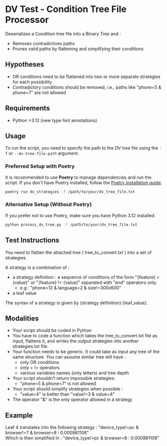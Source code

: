 # DV Test - Condition Tree File Processor

Deserializes a Condition tree file into a Binary Tree and :
- Removes contradictives paths
- Prunes valid paths by flattening and simplifying their conditions

## Hypotheses

- OR conditions need to be flattened into two or more separate strategies for each possibility
- Contradictory conditions should be removed, i.e., paths like "phone=5 & phone=7" are not allowed

## Requirements
- Python >3.12 (new type hint annotations)

## Usage

To run the script, you need to specify the path to the DV tree file using the `-f` or `--dv-tree-file-path` argument.

### Preferred Setup with Poetry

It is recommended to use **Poetry** to manage dependencies and run the script. If you don't have Poetry installed, follow the [Poetry installation guide](https://python-poetry.org/docs/#installation).

```bash
poetry run dv_strategies -f /path/to/your/dv_tree_file.txt
```

### Alternative Setup (Without Poetry)
If you prefer not to use Poetry, make sure you have Python 3.12 installed.

```bash
python process_dv_tree.py -f /path/to/your/dv_tree_file.txt
```

## Test Instructions
You need to flatten the attached tree ( tree_to_convert.txt ) into a set of strategies.

A strategy is a combination of :

- a strategy definition : a sequence of conditions of the form "{feature} = {value}" or
"{feature} != {value}" separated with "and" operators only.
    - e.g : "phone=12 & language=2 & size!=300x600"
- a leaf value

The syntax of a strategy is given by {strategy definition}:{leaf_value}.

## Modalities
- Your script should be coded in Python
- You have to code a function which takes the tree_to_convert.txt file as input, flattens
it, and writes the output strategies into another strategies.txt file.
- Your function needs to be generic. It could take as input any tree of the same
structure. You can assume similar tree will have :
    - only OR conditions
    - only = != operators
    - various variables names (only letters) and tree depth
- Your script shouldn’t return impossible strategies:
    - "phone=5 & phone=7" is not allowed
- Your script should simplify strategies when possible :
    - "value=4" is better than "value!=3 & value=4"
- The operator "&" is the only operator allowed in a strategy

## Example

Leaf 4 translates into the following strategy : 
"device_type!=pc & browser!=7 & browser=8 : 0.000881108"\
Which is then simplified in : "device_type!=pc & browser=8 : 0.000881108"
